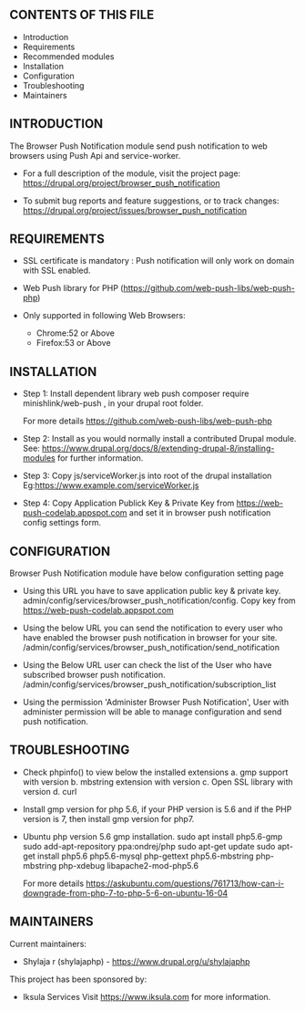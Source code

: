 CONTENTS OF THIS FILE
---------------------
   
 * Introduction
 * Requirements
 * Recommended modules
 * Installation
 * Configuration
 * Troubleshooting
 * Maintainers

INTRODUCTION
------------

The Browser Push Notification module send push notification to web browsers
using Push Api and service-worker.

 * For a full description of the module, visit the project page:
   https://drupal.org/project/browser_push_notification

 * To submit bug reports and feature suggestions, or to track changes:
   https://drupal.org/project/issues/browser_push_notification

REQUIREMENTS
------------

  - SSL certificate is mandatory : Push notification will only work on domain with 
    SSL enabled.

  - Web Push library for PHP (https://github.com/web-push-libs/web-push-php)

  - Only supported in following Web Browsers:
    - Chrome:52 or Above
    - Firefox:53 or Above

INSTALLATION
------------

 * Step 1: Install dependent library web push 
   composer require minishlink/web-push , in your drupal root folder.
   
   For more details 
   https://github.com/web-push-libs/web-push-php

 * Step 2: Install as you would normally install a contributed Drupal module. 
   See: https://www.drupal.org/docs/8/extending-drupal-8/installing-modules
   for further information.

 * Step 3: Copy js/serviceWorker.js into root of the drupal installation
   Eg:https://www.example.com/serviceWorker.js

 * Step 4: Copy Application Publick Key & Private Key from 
   https://web-push-codelab.appspot.com and set it in browser push notification
   config settings form.  

CONFIGURATION
-------------
 Browser Push Notification module have below configuration setting page

 * Using this URL you have to save application public key & private key.
   admin/config/services/browser_push_notification/config. Copy key from
   https://web-push-codelab.appspot.com

 * Using the below URL you can send the notification to every user
   who have enabled the browser push notification in browser for your site.
   /admin/config/services/browser_push_notification/send_notification

 * Using the Below URL user can check the list of the User who have subscribed
   browser push notification.
   /admin/config/services/browser_push_notification/subscription_list

 * Using the permission 'Administer Browser Push Notification',
   User with administer permission will be able to manage  configuration and send push notification.  

 

TROUBLESHOOTING
---------------
 * Check phpinfo() to view below the installed extensions 
   a. gmp support with version
   b. mbstring extension with version
   c. Open SSL library with version
   d. curl

  * Install gmp version for php 5.6, if your PHP version is 5.6 and if the PHP version is 7,
    then install gmp version for php7.

  * Ubuntu php version 5.6 gmp installation.
    sudo apt install php5.6-gmp
    sudo add-apt-repository ppa:ondrej/php
    sudo apt-get update
    sudo apt-get install  php5.6 php5.6-mysql php-gettext php5.6-mbstring php-mbstring  php-xdebug libapache2-mod-php5.6 

    For more details https://askubuntu.com/questions/761713/how-can-i-downgrade-from-php-7-to-php-5-6-on-ubuntu-16-04  

MAINTAINERS
-----------

Current maintainers:
 * Shylaja r (shylajaphp) - https://www.drupal.org/u/shylajaphp

This project has been sponsored by:
 * Iksula Services
   Visit https://www.iksula.com for more information.
